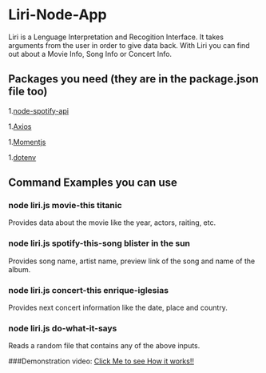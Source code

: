 # Liri-Node-App

Liri is a Lenguage Interpretation and Recogition Interface. It takes arguments from the user in order to give data back. With Liri you can find out about a Movie Info, Song Info or Concert Info.

## Packages you need (they are in the package.json file too)
1.[node-spotify-api](https://www.npmjs.com/package/node-spotify-api)

1.[Axios](https://www.npmjs.com/package/axios) 

1.[Momentjs](https://www.npmjs.com/package/moment) 

1.[dotenv](https://www.npmjs.com/package/dotenv) 

## Command Examples you can use

### node liri.js movie-this titanic
Provides data about the movie like the year, actors, raiting, etc.

### node liri.js spotify-this-song blister in the sun
Provides song name, artist name, preview link of the song and name of the album.

### node liri.js concert-this enrique-iglesias
Provides next concert information like the date, place and country.

### node liri.js do-what-it-says
Reads a random file that contains any of the above inputs.


###Demonstration video:
[Click Me to see How it works!!](https://drive.google.com/file/d/1RYNv0XRn1NOXi9H2whl0kpfyLuidf8o0/view)
